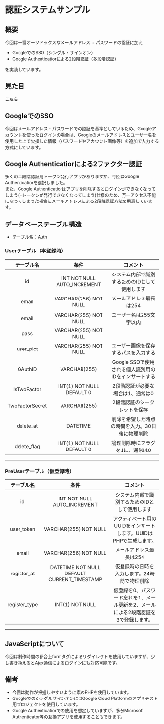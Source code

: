 # 認証システムサンプル
## 概要
今回は一番オーソドックスなメールアドレス + パスワードの認証に加え

* GoogleでのSSO（シングル・サインオン）
* Google Authenticatiorによる2段階認証（多段階認証）
  
を実装しています。  

## 見た目
[こちら](https://github.com/MarryMary/AuthSample/blob/main/Views.md)

## GoogleでのSSO 
今回はメールアドレス・パスワードでの認証を基準としているため、Googleアカウントを使ったログインの場合は、Googleのメールアドレスとユーザー名を使用した上で欠損した情報（パスワードやアカウント画像等）を追加で入力する方式にしています。  
## Google Authenticatiorによる2ファクター認証  
多くの二段階認証用トークン発行アプリがありますが、今回はGoogle Authenticatiorを選択しました。  
また、Google Authenticatiorはアプリを削除するとログインができなくなってしまう(=トークンが発行できなくなってしまう)仕様のため、万一アクセス不能になってしまった場合にメールアドレスによる2段階認証方法を用意しています。  
  
## データベーステーブル構造
* テーブル名：Auth
### Userテーブル（本登録時）
|テーブル名|条件|               コメント               |
|:---:|:---:|:--------------------------------:|
|id|INT NOT NULL AUTO_INCREMENT|     システム内部で識別するためのIDとして使用します     |
|email|VARCHAR(256) NOT NULL|          メールアドレス最長は254           |
|email|VARCHAR(255) NOT NULL|          ユーザー名は255文字以内           |
|pass|VARCHAR(255) NOT NULL||
|user_pict|VARCHAR(255) NOT NULL|        ユーザー画像を保存するパスを入力する        |
|GAuthID|VARCHAR(255)| Google SSOで使用される個人識別用のIDをインサートする |
|IsTwoFactor|INT(1) NOT NULL DEFAULT 0|        2段階認証が必要な場合は1、通常は0         |
|TwoFactorSecret|VARCHAR(255)|        2段階認証のシークレットを保存         |
|delete_at|DATETIME|    削除を希望した時点の時間を入力。30日後に物理削除     |
|delete_flag|INT(1) NOT NULL DEFAULT 0|        論理削除時にフラグを1に、通常は0         |
---

### PreUserテーブル（仮登録時）
|     テーブル名     |条件|                    コメント                    |
|:-------------:|:---:|:------------------------------------------:|
|      id       |INT NOT NULL AUTO_INCREMENT|          システム内部で識別するためのIDとして使用します          |
|  user_token   |VARCHAR(255) NOT NULL|   アクティベート用のUUIDをインサートします。UUIDはPHPで生成します。   |
|email|VARCHAR(256) NOT NULL|               メールアドレス最長は254                |
|  register_at  |DATETIME NOT NULL DEFAULT CURRENT_TIMESTAMP|          仮登録時の日時を入力します。24時間で物理削除           |
| register_type |INT(1) NOT NULL| 仮登録を0、パスワード忘れを1、メール更新を2、メールによる2段階認証を3で登録します。 |
---

## JavaScriptについて
今回は制作時間の都合上formタグによるリダイレクトを使用していますが、少し書き換えるとAjax通信によるログインにも対応可能です。

## 備考
* 今回は動作が把握しやすいように素のPHPを使用しています。
* GoogleでのシングルサインオンにはGoogle Cloud Platformのアプリテスト用プロジェクトを使用しています。
* Google Authenticatiorでの使用を想定していますが、多分Microsoft Authenticator等の互換アプリを使用することもできます。  
